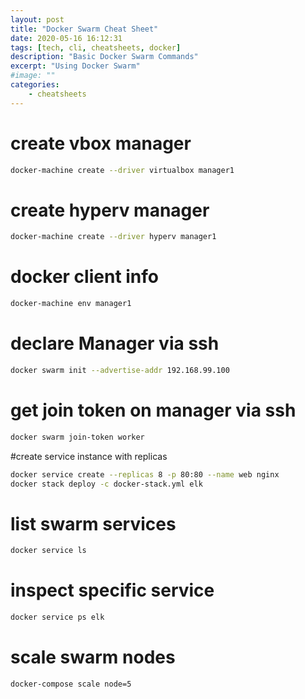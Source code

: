 ```yaml
---
layout: post
title: "Docker Swarm Cheat Sheet"
date: 2020-05-16 16:12:31
tags: [tech, cli, cheatsheets, docker]
description: "Basic Docker Swarm Commands"
excerpt: "Using Docker Swarm"
#image: ""
categories:
    - cheatsheets
---
```


# create vbox manager

```bash
docker-machine create --driver virtualbox manager1
```

# create hyperv manager

```bash
docker-machine create --driver hyperv manager1
```

# docker client info

```bash
docker-machine env manager1
```

# declare Manager via ssh

```bash
docker swarm init --advertise-addr 192.168.99.100
```

# get join token on manager via ssh

```bash
docker swarm join-token worker
```

#create service instance with replicas

```bash
docker service create --replicas 8 -p 80:80 --name web nginx
docker stack deploy -c docker-stack.yml elk
```

# list swarm services

```bash
docker service ls
```

# inspect specific service

```bash
docker service ps elk
```

# scale swarm nodes

```bash
docker-compose scale node=5
```